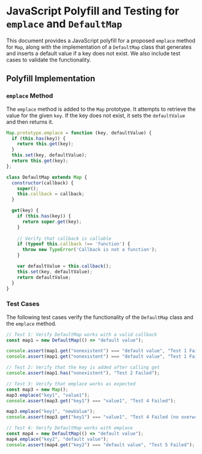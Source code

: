 # JavaScript Polyfill and Testing for `emplace` and `DefaultMap`

This document provides a JavaScript polyfill for a proposed `emplace` method for `Map`, along with the implementation of a `DefaultMap` class that generates and inserts a default value if a key does not exist. We also include test cases to validate the functionality.

## Polyfill Implementation

### `emplace` Method

The `emplace` method is added to the `Map` prototype. It attempts to retrieve the value for the given `key`. If the key does not exist, it sets the `defaultValue` and then returns it.

```javascript
Map.prototype.emplace = function (key, defaultValue) {
  if (this.has(key)) {
    return this.get(key);
  }
  this.set(key, defaultValue);
  return this.get(key);
};

class DefaultMap extends Map {
  constructor(callback) {
    super();
    this.callback = callback;
  }

  get(key) {
    if (this.has(key)) {
      return super.get(key);
    }
    
    // Verify that callback is callable
    if (typeof this.callback !== 'function') {
      throw new TypeError('Callback is not a function');
    }

    var defaultValue = this.callback();
    this.set(key, defaultValue);
    return defaultValue;
  }
}
```
### Test Cases
The following test cases verify the functionality of the `DefaultMap` class and the `emplace` method.

```javascript
// Test 1: Verify DefaultMap works with a valid callback
const map1 = new DefaultMap(() => "default value");

console.assert(map1.get("nonexistent") === "default value", "Test 1 Failed");
console.assert(map1.get("nonexistent") === "default value", "Test 1 Failed (after insertion)");

// Test 2: Verify that the key is added after calling get
console.assert(map1.has("nonexistent"), "Test 2 Failed");

// Test 3: Verify that emplace works as expected
const map3 = new Map();
map3.emplace("key1", "value1");
console.assert(map3.get("key1") === "value1", "Test 4 Failed");

map3.emplace("key1", "newValue");
console.assert(map3.get("key1") === "value1", "Test 4 Failed (no overwrite)");

// Test 4: Verify DefaultMap works with emplace
const map4 = new DefaultMap(() => "default value");
map4.emplace("key2", "default value");
console.assert(map4.get("key2") === "default value", "Test 5 Failed");
```